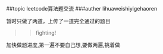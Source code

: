##topic leetcode算法题交流
###auther lihuaweishiyigehaoren

暂时只做了两道，上传了一道完全通过的题目
>>fighting!

加快做题进度,第一遍不要自己想,要做两遍,挑着做
